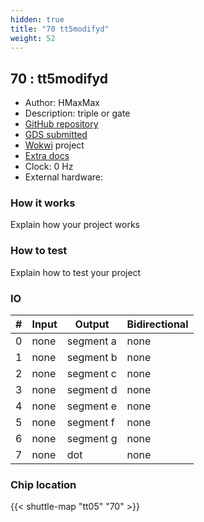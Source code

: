```yaml
---
hidden: true
title: "70 tt5modifyd"
weight: 52
---
```


## 70 : tt5modifyd

* Author: HMaxMax
* Description: triple or gate
* [GitHub repository](https://github.com/HMaxMax/tt5modifyd)
* [GDS submitted](https://github.com/HMaxMax/tt5modifyd/actions/runs/6750368271)
* [Wokwi](https://wokwi.com/projects/380409532780455937) project
* [Extra docs]()
* Clock: 0 Hz
* External hardware: 



### How it works

Explain how your project works


### How to test

Explain how to test your project


### IO

| # | Input        | Output       | Bidirectional      |
|---|--------------|--------------| -------------------|
| 0 | none  | segment a | none |
| 1 | none  | segment b | none |
| 2 | none  | segment c | none |
| 3 | none  | segment d | none |
| 4 | none  | segment e | none |
| 5 | none  | segment f | none |
| 6 | none  | segment g | none |
| 7 | none  | dot | none |

### Chip location

{{< shuttle-map "tt05" "70" >}}
